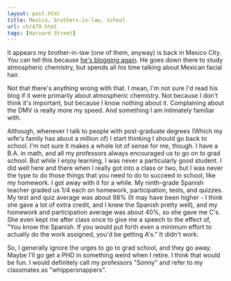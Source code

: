 ```yaml
---
layout: post.html
title: Mexico, brothers-in-law, school
url: ch/479.html
tags: [Harvard Street]
---
```

It appears my brother-in-law (one of them, anyway) is back in Mexico City. You can tell this because [he's blogging again](http://sagestache.blogspot.com). He goes down there to study atmospheric chemistry, but spends all his time talking about Mexican facial hair.

Not that there's anything wrong with that. I mean, I'm not sure I'd read his blog if it were primarily about atmospheric chemistry. Not because I don't think it's important, but because I know nothing about it. Complaining about the DMV is really more my speed. And something I am intimately familiar with.

Although, whenever I talk to people with post-graduate degrees (Which my wife's family has about a million of) I start thinking I should go back to school. I'm not sure it makes a whole lot of sense for me, though. I have a B.A. in math, and all my professors always encouraged us to go on to grad school. But while I enjoy learning, I was never a particularly good student. I did well here and there when I really got into a class or two, but I was never the type to do those things that you need to do to succeed in school, like my homework. I got away with it for a while. My ninth-grade Spanish teacher graded us 1/4 each on homework, participation, tests, and quizzes. My test and quiz average was about 98% (It may have been higher - I think she gave a lot of extra credit, and I knew the Spanish pretty well), and my homework and participation average was about 40%, so she gave me C's. She even kept me after class once to give me a speech to the effect of, "You know the Spanish. If you would put forth even a minimum effort to actually do the work assigned, you'd be getting A's." It didn't work.

So, I generally ignore the urges to go to grad school, and they go away. Maybe I'll go get a PHD in something weird when I retire. I think that would be fun. I would definitely call my professors "Sonny" and refer to my classmates as "whippersnappers". 
